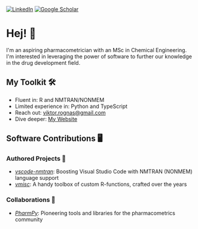 <!--
**vrognas/vrognas** is a ✨ _special_ ✨ repository because its `README.md` (this file) appears on your GitHub profile.
-->

[![LinkedIn](https://img.shields.io/badge/LinkedIn-0A66C2?style=for-the-badge&logo=linkedin&logoColor=white)](https://www.linkedin.com/in/vrognas/)
[![Google Scholar](https://img.shields.io/badge/Google_scholar-4285F4?style=for-the-badge&logo=googlescholar&logoColor=white)](https://scholar.google.com/citations?user=RBJi1XQAAAAJ&hl=en)
# Hej! 👋

I'm an aspiring pharmacometrician with an MSc in Chemical Engineering. I'm interested in leveraging the power of software to further our knowledge in the drug development field.

## My Toolkit 🛠️
- Fluent in: R and NMTRAN/NONMEM
- Limited experience in: Python and TypeScript
- Reach out: viktor.rognas@gmail.com
- Dive deeper: [My Website](https://www.vrognas.com)

## Software Contributions 🖥️

### Authored Projects 📝
- [*vscode-nmtran*](https://github.com/vrognas/vscode-nmtran): Boosting Visual Studio Code with NMTRAN (NONMEM) language support
- [*vmisc*](https://github.com/vrognas/vmisc): A handy toolbox of custom R-functions, crafted over the years

### Collaborations 🤝
- [*PharmPy*](https://pharmpy.github.io/latest/index.html): Pioneering tools and libraries for the pharmacometrics community

